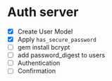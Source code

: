 # Auth server
- [x] Create User Model
- [x] Apply `has_secure_password`
- [ ] gem install bcrypt
- [ ] add password_digest to users
- [ ] Authentication
- [ ] Confirmation
